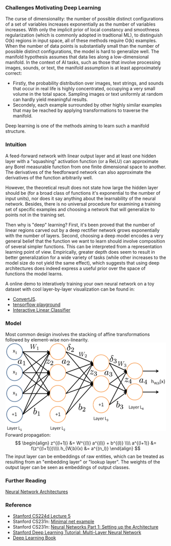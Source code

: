### Challenges Motivating Deep Learning
The curse of dimensionality: the number of possible distinct configurations of a set of variables increases exponentially as the number of variables increases.
With only the implicit prior of local constancy and smoothness regularization (which is commonly adopted in tradtional ML), to distinguish O(k) regions in input space, all of these methods require O(k) examples. When the number of data points is substantially small than the number of possible distinct configurations, the model is hard to generalize well.
The manifold hypothesis assumes that data lies along a low-dimensional manifold. In the context of AI tasks, such as those that involve processing images, sounds, or text, the manifold assumption is at least approximately correct: 
* Firstly, the probability distribution over images, text strings, and sounds that occur in real life is highly concentrated, occupying a very small volume in the total space. Sampling images or text uniformly at random can hardly yield meaningful results.
* Secondely, each example surrounded by other highly similar examples that may be reached by applying transformations to traverse the manifold.

Deep learning is one of the methods aiming to learn such a manifold structure.
### Intuition
A feed-forward network with linear output layer and at least one hidden layer with a "squashing" activation function (or a ReLU) can approximate any Borel measurable function from one finite dimensional space to another. The derivatives of the feedforward network can also approximate the derivatives of the function arbitrarily well. 

However, the theoretical result does not state how large the hidden layer should be (for a broad class of functions it's exponential to the number of input units), nor does it say anything about the learnability of the neural network. Besides, there is no universal procedure for examining a training set of specific examples and choosing a network that will generalize to points not in the training set.

Then why is "deep" learning? First, it's been proved that the number of linear regions carved out by a deep rectifier network grows exponentially with the number of layers. Second, choosing a deep model encodes a very general belief that the function we want to learn should involve composition of several simpler functions. This can be interpreted from a representation learning point of view. Empirically, greater depth does seem to result in better generalization for a wide variety of tasks (while other increases to the model size do not yield the same effect), which suggests that using deep architectures does indeed express a useful prior over the space of functions the model learns.

A online demo to interatively training your own neural network on a toy dataset with cool layer-by-layer visualization can be found in: 
* [ConvertJS](http://cs.stanford.edu/people/karpathy/convnetjs/demo/classify2d.html).
* [tensorflow playground](http://playground.tensorflow.org/)
* [Interactive Linear Classifier](http://vision.stanford.edu/teaching/cs231n-demos/linear-classify/)

### Model
Most common design involves the stacking of affine transformations followed by element-wise non-linearity.
![img](resources/nn.png)
Forward propagation:
$$
\begin{align}
z^{(l+1)} &= W^{(l)} a^{(l)} + b^{(l)}   \\\\
a^{(l+1)} &= f(z^{(l+1)})\\\\
h_{W,b}(x) &= a^{(n_l)}
\end{align}
$$
The input layer can be embeddings of raw entities, which can be treated as resulting from an "embedding layer" or "lookup layer". The weights of the output layer can be seen as embeddings of output classes.

### Further Reading
[Neural Network Architectures](https://culurciello.github.io/tech/2016/06/04/nets.html)




### Reference
- [Stanford CS224d Lecture 5](http://cs224d.stanford.edu/lectures/CS224d-Lecture5.pdf)
- Stanford CS231n: [Minimal net example](http://cs231n.github.io/neural-networks-case-study/)
- Stanford CS231n: [Neural Networks Part 1: Setting up the Architecture](http://cs231n.github.io/neural-networks-1/#intro)
- [Stanford Deep Learning Tutorial: Multi-Layer Neural Network](http://ufldl.stanford.edu/tutorial/supervised/MultiLayerNeuralNetworks/)
- [Deep Learning Book](http://www.deeplearningbook.org/)

